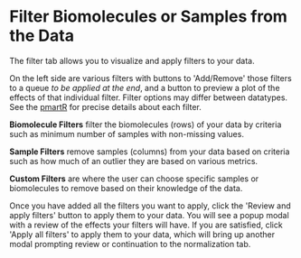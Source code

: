 # Filter Biomolecules or Samples from the Data

The filter tab allows you to visualize and apply filters to your data.

On the left side are various filters with buttons to 'Add/Remove' those filters to a queue *to be applied at the end*, and a button to preview a plot of the effects of that individual filter.  Filter options may differ between datatypes.  See the [pmartR](https://github.com/pmartR/pmartR) for precise details about each filter.

**Biomolecule Filters** filter the biomolecules (rows) of your data by criteria such as minimum number of samples with non-missing values.

**Sample Filters** remove samples (columns) from your data based on criteria such as how much of an outlier they are based on various metrics.

**Custom Filters** are where the user can choose specific samples or biomolecules to remove based on their knowledge of the data.

Once you have added all the filters you want to apply, click the 'Review and apply filters' button to apply them to your data.  You will see a popup modal with a review of the effects your filters will have.  If you are satisfied, click 'Apply all filters' to apply them to your data, which will bring up another modal prompting review or continuation to the normalization tab.

